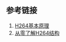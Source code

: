 





## 参考链接

1. [H264基本原理](https://www.jianshu.com/p/97b4dc8c7f00)
2. [从零了解H264结构](https://blog.csdn.net/andywang201001/article/details/80274886)

